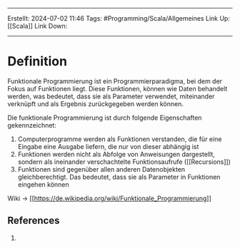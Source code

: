 
--- 
Erstellt: 2024-07-02    11:46 
Tags: #Programming/Scala/Allgemeines 
Link Up: [[Scala]]
Link Down:

--- 
# Definition
Funktionale Programmierung ist ein Programmierparadigma, bei dem der Fokus auf Funktionen liegt. Diese Funktionen, können wie Daten behandelt werden, was bedeutet, dass sie als Parameter verwendet, miteinander verknüpft und als Ergebnis zurückgegeben werden können.

Die funktionale Programmierung ist durch folgende Eigenschaften gekennzeichnet:
1. Computerprogramme werden als Funktionen verstanden, die für eine Eingabe eine Ausgabe liefern, die nur von dieser abhängig ist
2. Funktionen werden nicht als Abfolge von Anweisungen dargestellt, sondern als ineinander verschachtelte  Funktionsaufrufe ([[Recursions]])
3. Funktionen sind gegenüber allen anderen Datenobjekten gleichberechtigt. Das bedeutet, dass sie als Parameter in Funktionen eingehen können

Wiki -> [[https://de.wikipedia.org/wiki/Funktionale_Programmierung]]

## References
1. 
